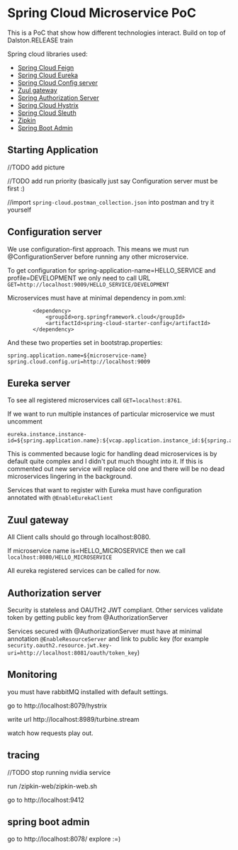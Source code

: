 # Spring Cloud Microservice PoC


This is a PoC that show how different technologies interact. Build on top of Dalston.RELEASE train

Spring cloud libraries used:
 - [Spring Cloud Feign](http://projects.spring.io/spring-cloud/spring-cloud.html#spring-cloud-feign) 
 - [Spring Cloud Eureka](http://projects.spring.io/spring-cloud/spring-cloud.html#spring-cloud-eureka-server)
 - [Spring Cloud Config server](https://cloud.spring.io/spring-cloud-config/spring-cloud-config.html)
 - [Zuul gateway](https://github.com/Netflix/zuul/wiki/Getting-Started)
 - [Spring Authorization Server](http://docs.spring.io/spring-boot/docs/2.0.0.BUILD-SNAPSHOT/reference/htmlsingle/#boot-features-security-oauth2-authorization-server)
 - [Spring Cloud Hystrix](https://github.com/Netflix/Hystrix/wiki)
 - [Spring Cloud Sleuth]()
 - [Zipkin]()
 - [Spring Boot Admin](https://github.com/codecentric/spring-boot-admin)

## Starting Application

//TODO add picture

//TODO add run priority (basically just say Configuration server must be first :)
 
//import `spring-cloud.postman_collection.json` into postman and try it yourself 

## Configuration server

We use configuration-first approach. This means we must run @ConfigurationServer before running any other microservice. 

To get configuration for spring-application-name=HELLO_SERVICE and profile=DEVELOPMENT we only need to call URL `GET=http://localhost:9009/HELLO_SERVICE/DEVELOPMENT`

Microservices must have at minimal dependency in pom.xml:
```
        <dependency>
            <groupId>org.springframework.cloud</groupId>
            <artifactId>spring-cloud-starter-config</artifactId>
        </dependency>
```
And these two properties set in bootstrap.properties:
```
spring.application.name=${microservice-name}
spring.cloud.config.uri=http://localhost:9009
```


## Eureka server

To see all registered microservices call `GET=localhost:8761`. 

If we want to run multiple instances of particular microservice we must uncomment 
```
eureka.instance.instance-id=${spring.application.name}:${vcap.application.instance_id:${spring.application.instance_id:${random.value}}}
```

This is commented because logic for handling dead microservices is by default quite complex and I didn't put much thought into it.
If this is commented out new service will replace old one and there will be no dead microservices lingering in the background. 

Services that want to register with Eureka must have configuration annotated with `@EnableEurekaClient`

## Zuul gateway

All Client calls should go through localhost:8080.

If microservice name is=HELLO_MICROSERVICE then we call `localhost:8080/HELLO_MICROSERVICE `


All eureka registered services can be called for now.

## Authorization server

Security is stateless and OAUTH2 JWT compliant. Other services validate token by getting public key from @AuthorizationServer

Services secured with @AuthorizationServer must have at minimal annotation `@EnableResourceServer` and link to public key (for example `security.oauth2.resource.jwt.key-uri=http://localhost:8081/oauth/token_key`)
 
## Monitoring 

you must have rabbitMQ installed with default settings.

go to http://localhost:8079/hystrix

write url http://localhost:8989/turbine.stream

watch how requests play out.

## tracing

//TODO
stop running nvidia service

run /zipkin-web/zipkin-web.sh

go to http://localhost:9412

## spring boot admin

go to http://localhost:8078/
explore :=)